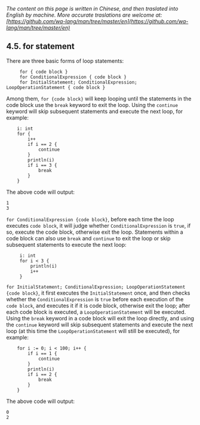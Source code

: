 *The content on this page is written in Chinese, and then traslated into English by machine. More accurate traslations are welcome at: [https://github.com/wa-lang/man/tree/master/en](https://github.com/wa-lang/man/tree/master/en)*

## 4.5. for statement

There are three basic forms of loop statements:
```wa
     for { code block }
     for ConditionalExpression { code block }
     for InitialStatement; ConditionalExpression; LoopOperationStatement { code block }
```

Among them, `for {code block}` will keep looping until the statements in the code block use the `break` keyword to exit the loop. Using the `continue` keyword will skip subsequent statements and execute the next loop, for example:
```wa
    i: int
    for {
        i++
        if i == 2 {
            continue
        }
        println(i)
        if i == 3 {
            break
        }
    }
```
The above code will output:
```
1
3
```

`for ConditionalExpression {code block}`, before each time the loop executes `code block`, it will judge whether `ConditionalExpression` is `true`, if so, execute the code block, otherwise exit the loop. Statements within a code block can also use `break` and `continue` to exit the loop or skip subsequent statements to execute the next loop:
```wa
     i: int
     for i < 3 {
         println(i)
         i++
     }
```

`for InitialStatement; ConditionalExpression; LoopOperationStatement {code block}`, it first executes the `InitialStatement` once, and then checks whether the `ConditionalExpression` is `true` before each execution of the `code block`, and executes it if it is code block, otherwise exit the loop; after each code block is executed, a `LoopOperationStatement` will be executed. Using the `break` keyword in a code block will exit the loop directly, and using the `continue` keyword will skip subsequent statements and execute the next loop (at this time the `LoopOperationStatement` will still be executed), for example:
```wa
    for i := 0; i < 100; i++ {
        if i == 1 {
            continue
        }
        println(i)
        if i == 2 {
            break
        }
    }
```

The above code will output:
```
0
2
```